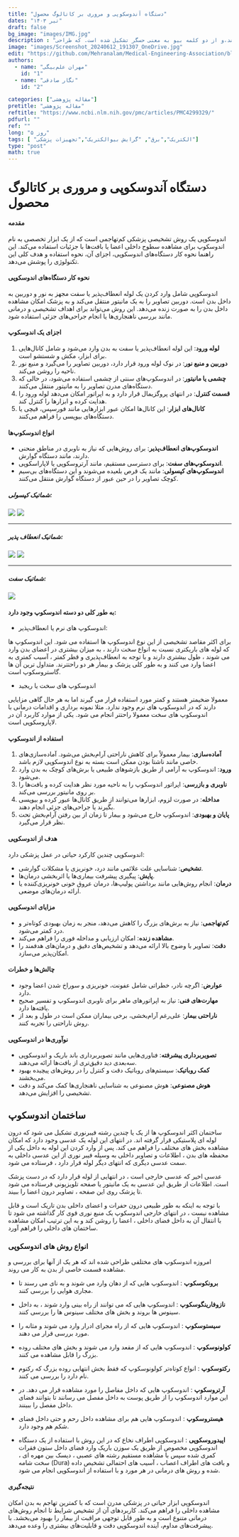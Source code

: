```yaml
---
title: "دستگاه آندوسکوپی و مروری بر کاتالوگ محصول"
dates: "تیر ۱۴۰۳"
draft: false
bg_image: "images/IMG.jpg"
description : "بیوسنسور ها نامِ گروهی از حسگرها می باشد،و از دو کلمه بیو به معنی حسگر تشکیل شده است. که طراحی  (bio)‌ به معنی زیست و سنسور (sensor) آنها بگونه ای میباشد تا بتوانند تنها با یک مادهٔ خاص واکنش نشان دهند"
image: "images/Screenshot_20240612_191307_OneDrive.jpg"
edit: "https://github.com/Mehranalam/Medical-Engineering-Association/blob/main/content/english/blog/biosensor.md"
authors:
  - name: "مهران علم‌بیگی"
    id: "1"
  - name: "نگار صادقی"
    id: "2"

categories: ["مقاله پژوهشی"]
pretitle: "مقاله پژوهشی"
reftitle: "https://www.ncbi.nlm.nih.gov/pmc/articles/PMC4299329/"
pdfurl: ""
ref: ""
long: "۵ روز"
tags: [ "الکتریک","برق", "گرایش بیوالکتریک","تجهیزات پزشکی"]
type: "post"
math: true
---
```


# دستگاه آندوسکوپی و مروری بر کاتالوگ محصول

#### مقدمه
اندوسکوپی یک روش تشخیصی پزشکی کم‌تهاجمی است که از یک ابزار تخصصی به نام اندوسکوپ برای مشاهده سطوح داخلی اعضا یا بافت‌ها با جزئیات استفاده می‌کند. این راهنما نحوه کار دستگاه‌های اندوسکوپی، اجزای آن، نحوه استفاده و هدف کلی این تکنولوژی را پوشش می‌دهد.

#### نحوه کار دستگاه‌های اندوسکوپی
اندوسکوپی شامل وارد کردن یک لوله انعطاف‌پذیر یا سفت مجهز به نور و دوربین به داخل بدن است. دوربین تصاویر را به یک مانیتور منتقل می‌کند و به پزشک امکان مشاهده داخل بدن را به صورت زنده می‌دهد. این روش می‌تواند برای اهداف تشخیصی و درمانی مانند بررسی ناهنجاری‌ها یا انجام جراحی‌های جزئی استفاده شود.

#### اجزای یک اندوسکوپ
1. **لوله ورود**: این لوله انعطاف‌پذیر یا سفت به بدن وارد می‌شود و شامل کانال‌هایی برای ابزار، مکش و شستشو است.
2. **دوربین و منبع نور**: در نوک لوله ورود قرار دارد، دوربین تصاویر را می‌گیرد و منبع نور ناحیه را روشن می‌کند.
3. **چشمی یا مانیتور**: در اندوسکوپ‌های سنتی از چشمی استفاده می‌شود، در حالی که دستگاه‌های مدرن تصاویر را به مانیتور منتقل می‌کنند.
4. **قسمت کنترل**: در انتهای پروگزیمال قرار دارد و به اپراتور امکان می‌دهد لوله ورود را هدایت کرده و ابزارها را کنترل کند.
5. **کانال‌های ابزار**: این کانال‌ها امکان عبور ابزارهایی مانند فورسپس، قیچی یا دستگاه‌های بیوپسی را فراهم می‌کنند.

#### انواع اندوسکوپ‌ها
- **اندوسکوپ‌های انعطاف‌پذیر**: برای روش‌هایی که نیاز به ناوبری در مناطق منحنی دارند، مانند دستگاه گوارش.
- **اندوسکوپ‌های سفت**: برای دسترسی مستقیم، مانند آرتروسکوپی یا لاپاراسکوپی.
- **اندوسکوپ‌های کپسولی**: مانند یک قرص بلعیده می‌شوند و این دستگاه‌های بی‌سیم کوچک تصاویر را در حین عبور از دستگاه گوارش منتقل می‌کنند.


##### شماتیک کپسولی:


<img src="https://www.manhattangastroenterology.com/wp-content/uploads/2022/09/Capsule-Endoscopy-System.jpg"/>

<img src="https://www.mayoclinic.org/-/media/kcms/gbs/patient-consumer/images/2013/11/15/17/43/ds00319_-my00139_im04443_mcdc7_capsuleendoscopythu_jpg.jpg"/>

----
  ##### شماتیک انعطاف پذیر:

<img src="https://encrypted-tbn0.gstatic.com/images?q=tbn:ANd9GcTIXUKPrVXRop15mw0e1JxxIZjRd_7BcyP9xw&s"/>

<img src="https://lh6.googleusercontent.com/proxy/c0jvHPT2GJ3_hevp0n0IvlQaotNV04E5o_MLZAEPTnbYgUu4af8Gq3brPGwXiIiZgcxa9bn6Jr8Hg_r6aW_NPjssjuzlX83JGYWTVW4vxnr_Vd9150FRtO-PTiwfV-Zbr4yyxuCd"/>

-----

##### شماتیک سفت:

<img src="https://www.ecoptik.net/uploads/image/20230207/%E5%9B%BE%E7%89%871.png"/>



#### به طور کلی دو دسته اندوسکوپ وجود دارد:


- اندوسکوپ های نرم یا انعطاف‌پذیر:
  
برای اکثر مقاصد تشخیصی از این نوع اندوسکوپ ها استفاده می شود. این اندوسکوپ ها که لوله های باریکتری نسبت به انواع سخت دارند ، به میزان بیشتری در اعضای بدن وارد می شوند ، طول بیشتری دارند و با توجه به انعطاف‌پذیری و قطر کمتر ، آسیب کمتری به اعضا وارد می کنند و به طور کلی پزشک و بیمار هر دو راحتترند. متداول ترین آن ها گاستروسکوپ است.


- اندوسکوپ های سخت یا ریجید
  
معمولا ضخیمتر هستند و کمتر مورد استفاده قرار می گیرند اما به هر حال گاهی مزایایی دارند که در اندوسکوپ های نرم وجود ندارد. مثلا نمونه برداری و اقدامات درمانی با اندوسکوپ های سخت معمولا راحتتر انجام می شود. یکی از موارد کاربرد آن در لاپاروسکوپی است.


#### استفاده از اندوسکوپ
1. **آماده‌سازی**: بیمار معمولاً برای کاهش ناراحتی آرام‌بخش می‌شود. آماده‌سازی‌های خاصی مانند ناشتا بودن ممکن است بسته به نوع اندوسکوپی لازم باشد.
2. **ورود**: اندوسکوپ به آرامی از طریق بازشوهای طبیعی یا برش‌های کوچک به بدن وارد می‌شود.
3. **ناوبری و بازرسی**: اپراتور اندوسکوپ را به ناحیه مورد نظر هدایت کرده و بافت‌ها را بر روی مانیتور بررسی می‌کند.
4. **مداخله**: در صورت لزوم، ابزارها می‌توانند از طریق کانال‌ها عبور کرده و بیوپسی بگیرند یا جراحی‌های جزئی انجام دهند.
5. **پایان و بهبودی**: اندوسکوپ خارج می‌شود و بیمار تا زمان از بین رفتن آرام‌بخش تحت نظر قرار می‌گیرد.

#### هدف از اندوسکوپی
اندوسکوپی چندین کارکرد حیاتی در عمل پزشکی دارد:
- **تشخیص**: شناسایی علت علائمی مانند درد، خونریزی یا مشکلات گوارشی.
- **پایش**: پیگیری پیشرفت بیماری‌ها یا اثربخشی درمان‌ها.
- **درمان**: انجام روش‌هایی مانند برداشتن پولیپ‌ها، درمان عروق خونی خونریزی‌کننده یا ارائه درمان‌های موضعی.

#### مزایای اندوسکوپی


- **کم‌تهاجمی**: نیاز به برش‌های بزرگ را کاهش می‌دهد، منجر به زمان بهبودی کوتاه‌تر و درد کمتر می‌شود.
- **مشاهده زنده**: امکان ارزیابی و مداخله فوری را فراهم می‌کند.
- **دقت**: تصاویر با وضوح بالا ارائه می‌دهد و تشخیص‌های دقیق و درمان‌های هدفمند را امکان‌پذیر می‌سازد.

#### چالش‌ها و خطرات


- **عوارض**: اگرچه نادر، خطراتی شامل عفونت، خونریزی و سوراخ شدن اعضا وجود دارد.
- **مهارت‌های فنی**: نیاز به اپراتورهای ماهر برای ناوبری اندوسکوپ و تفسیر صحیح یافته‌ها دارد.
- **ناراحتی بیمار**: علی‌رغم آرام‌بخشی، برخی بیماران ممکن است در طول و بعد از روش ناراحتی را تجربه کنند.

#### نوآوری‌ها در اندوسکوپی


- **تصویربرداری پیشرفته**: فناوری‌هایی مانند تصویربرداری باند باریک و اندوسکوپی سه‌بعدی دید دقیق‌تری از بافت‌ها ارائه می‌دهند.
- **کمک روباتیک**: سیستم‌های روباتیک دقت و کنترل را در روش‌های پیچیده بهبود می‌بخشند.
- **هوش مصنوعی**: هوش مصنوعی به شناسایی ناهنجاری‌ها کمک می‌کند و دقت تشخیصی را افزایش می‌دهد.


## ساختمان اندوسکوپ

ساختمان اکثر اندوسکوپ ها از یک یا چندین رشته فیبرنوری تشکیل می شود که درون لوله ای پلاستیکی قرار گرفته اند. در انتهای این لوله یک عدسی وجود دارد که امکان مشاهده بخش های مختلف را فراهم می کند. پس از وارد کردن این لوله به داخل یکی از محفظه های بدن ، اطلاعات و تصاویر داخلی به وسیله فیبر نوری از این عدسی داخلی به سمت عدسی دیگری که انتهای دیگر لوله قرار دارد ، فرستاده می شود. 


عدسی اخیر که عدسی خارجی است ، در انتهایی از لوله قرار دارد که در دست پزشک است. اطلاعات از طریق این عدسی به یک مانیتور یا صفحه تلویزیونی فرستاده می شود تا پزشک روی این صفحه ، تصاویر درون اعضا را ببیند.

با توجه به اینکه به طور طبیعی درون حفرات و اعضای داخلی بدن تاریک است و قابل مشاهده نیست ، در انتهای خارجی اندوسکوپ یک منبع نوری قوی کار گذاشته می شود تا با انتقال آن به داخل فضای داخلی ، اعضا را روشن کند و به این ترتیب امکان مشاهده ساختمان های داخلی را فراهم آورد.


### انواع روش های اندوسکوپی

امروزه اندوسکوپ های مختلفی طراحی شده اند که هر یک از آنها برای بررسی و مشاهده قسمت خاصی از بدن به کار می روند.

- **برونکوسکوپ** : اندوسکوپ هایی که از دهان وارد می شوند و به نای می رسند تا مجاری هوایی را بررسی کنند.


- **نازوفارینگوسکوپ** : اندوسکوپ هایی که می توانند از راه بینی وارد شوند ، به داخل سینوس ها بروند و بخش های مختلف سینوس ها را بررسی کنند.


- **سیستوسکوپ** : اندوسکوپ هایی که از راه مجرای ادرار وارد می شوند و مثانه را مورد بررسی قرار می دهند.


- **کولونوسکوپ** : اندوسکوپ هایی که از مقعد وارد می شوند و بخش های مختلف روده بزرگ را قابل مشاهده می کنند.


- **رکتوسکوپ** : انواع کوتاه‌تر کولونوسکوپ که فقط بخش انتهایی روده بزرگ که رکتوم نام دارد را بررسی می کنند.


 -  **آرتروسکوپ** : اندوسکوپ هایی که داخل مفاصل را مورد مشاهده قرار می دهد. در این موارد اندوسکوپ را از طریق پوست به داخل مفصل می رسانند تا بتوانند فضای داخل مفصل را ببینند.


- **هیستروسکوپ** : اندوسکوپ هایی هم برای مشاهده داخل رحم و حتی داخل فضای شکم هم وجود دارد.


- **اپیدوروسکوپی** : اندوسکوپی اطراف نخاع که در این روش با استفاده از یک دستگاه اندوسکوپی مخصوص از طریق یک سوزن باریک وارد فضای داخل ستون فقرات کمری شده سپس با مشاهده مستقیم رشته های عصبی ، دیسک بین مهره ای ، سخت شامه (Dura) و بافت های اطراف اعصاب ، آسیب های احتمالی تشخیص داده شده و روش های درمانی در هر مورد و با استفاده از اندوسکوپی انجام می شود.

#### نتیجه‌گیری
اندوسکوپی ابزار حیاتی در پزشکی مدرن است که با کمترین تهاجم به بدن امکان مشاهده داخلی را فراهم می‌کند. کاربردهای آن از تشخیص شرایط تا انجام روش‌های درمانی متنوع است و به طور قابل توجهی مراقبت از بیمار را بهبود می‌بخشد. با پیشرفت‌های مداوم، آینده اندوسکوپی دقت و قابلیت‌های بیشتری را وعده می‌دهد.
